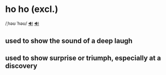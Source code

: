 # ho ho (excl.)

/ˌhəʊ ˈhəʊ/ [🔊](https://www.oxfordlearnersdictionaries.com/media/english/uk_pron/h/ho_/ho_ho/ho_ho_1_gb_1.mp3) [🔊](https://www.oxfordlearnersdictionaries.com/media/english/us_pron/h/ho_/ho_ho/ho_ho_1_us_1.mp3)

## used to show the sound of a deep laugh

## used to show surprise or triumph, especially at a discovery